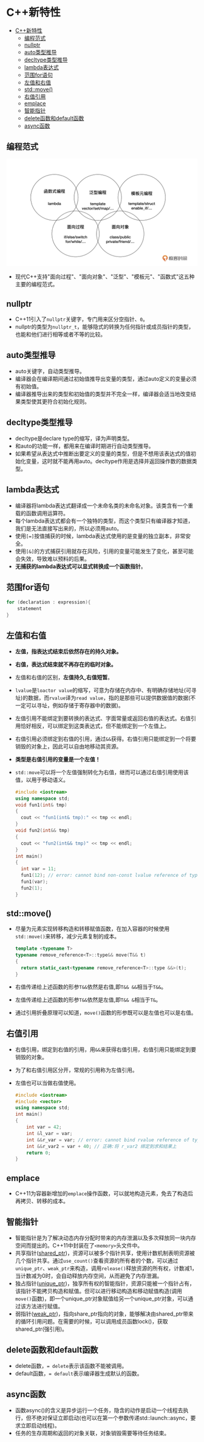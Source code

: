 # C++新特性

- [C++新特性](#c新特性)
  - [编程范式](#编程范式)
  - [nullptr](#nullptr)
  - [auto类型推导](#auto类型推导)
  - [decltype类型推导](#decltype类型推导)
  - [lambda表达式](#lambda表达式)
  - [范围for语句](#范围for语句)
  - [左值和右值](#左值和右值)
  - [std::move()](#stdmove)
  - [右值引用](#右值引用)
  - [emplace](#emplace)
  - [智能指针](#智能指针)
  - [delete函数和default函数](#delete函数和default函数)
  - [async函数](#async函数)

## 编程范式

![编程范式](https://github.com/gongluck/images/blob/main/cpp/编程范式.png)

- 现代C++支持"面向过程"、"面向对象"、"泛型"、"模板元"、"函数式"这五种主要的编程范式。

## nullptr

- C++11引入了`nullptr`关键字，专门用来区分空指针、`0`。
- nullptr的类型为`nullptr_t`，能够隐式的转换为任何指针或成员指针的类型，也能和他们进行相等或者不等的比较。

## auto类型推导

- auto关键字，自动类型推导。
- 编译器会在编译期间通过初始值推导出变量的类型，通过auto定义的变量必须有初始值。
- 编译器推导出来的类型和初始值的类型并不完全一样，编译器会适当地改变结果类型使其更符合初始化规则。

## decltype类型推导

- decltype是declare type的缩写，译为声明类型。
- 和auto的功能一样，都用来在编译时期进行自动类型推导。
- 如果希望从表达式中推断出要定义的变量的类型，但是不想用该表达式的值初始化变量，这时就不能再用auto。decltype作用是选择并返回操作数的数据类型。

## lambda表达式

- 编译器将lambda表达式翻译成一个未命名类的未命名对象。该类含有一个重载的函数调用运算符。
- 每个lambda表达式都会有一个独特的类型，而这个类型只有编译器才知道，我们是无法直接写出来的，所以必须用auto。
- 使用`[=]`按值捕获的时候，lambda表达式使用的是变量的独立副本，非常安全。
- 使用`[&]`的方式捕获引用就存在风险，引用的变量可能发生了变化，甚至可能会失效，导致难以预料的后果。
- **无捕获的lambda表达式可以显式转换成一个函数指针**。

## 范围for语句

```C++
for (declaration : expression){
    statement
}
```

## 左值和右值

- **左值，指表达式结束后依然存在的持久对象。**
- **右值，表达式结束就不再存在的临时对象。**
- 左值和右值的区别，**左值持久,右值短暂**。
- `lvalue`是`loactor value`的缩写，可意为存储在内存中、有明确存储地址(可寻址)的数据，而`rvalue`译为`read value`，指的是那些可以提供数据值的数据(不一定可以寻址，例如存储于寄存器中的数据)。
- 左值引用不能绑定到要转换的表达式、字面常量或返回右值的表达式。右值引用恰好相反，可以绑定到这类表达式，但不能绑定到一个左值上。
- 右值引用必须绑定到右值的引用，通过`&&`获得。右值引用只能绑定到一个将要销毁的对象上，因此可以自由地移动其资源。
- **类型是右值引用的变量是一个左值！**
- `std::move`可以将一个左值强制转化为右值，继而可以通过右值引用使用该值，以用于移动语义。

  ```C++
  #include <iostream>
  using namespace std;
  void fun1(int& tmp) 
  { 
    cout << "fun1(int& tmp):" << tmp << endl; 
  } 
  void fun2(int&& tmp) 
  { 
    cout << "fun2(int&& tmp)" << tmp << endl; 
  } 
  int main() 
  { 
    int var = 11; 
    fun1(12); // error: cannot bind non-const lvalue reference of type 'int&' to an rvalue of type 'int'
    fun1(var);
    fun2(1); 
  }
  ```

## std::move()

- 尽量为元素实现转移构造和转移赋值函数，在加入容器的时候使用`std::move()`来转移，减少元素复制的成本。

  ```C++
  template <typename T>
  typename remove_reference<T>::type&& move(T&& t)
  {
    return static_cast<typename remove_reference<T>::type &&>(t);
  }
  ```

- 右值传递给上述函数的形参`T&&`依然是右值,即`T&& &&`相当于`T&&`。
- 左值传递给上述函数的形参`T&&`依然是左值,即`T&& &`相当于`T&`。
- 通过引用折叠原理可以知道，`move()`函数的形参既可以是左值也可以是右值。

## 右值引用

- 右值引用，绑定到右值的引用，用`&&`来获得右值引用，右值引用只能绑定到要销毁的对象。
- 为了和右值引用区分开，常规的引用称为左值引用。
- 左值也可以当做右值使用。

  ```C++
  #include <iostream>
  #include <vector>
  using namespace std;
  int main()
  {
      int var = 42;
      int &l_var = var;
      int &&r_var = var; // error: cannot bind rvalue reference of type 'int&&' to lvalue of type 'int' 错误:不能将右值引用绑定到左值上
      int &&r_var2 = var + 40; // 正确:将 r_var2 绑定到求和结果上
      return 0;
  }
  ```

## emplace

- C++11为容器新增加的`emplace`操作函数，可以就地构造元素，免去了构造后再拷贝、转移的成本。

## 智能指针

- 智能指针是为了解决动态内存分配时带来的内存泄漏以及多次释放同一块内存空间而提出的。C++11中封装在了`<memory>`头文件中。
- 共享指针([shared_ptr](https://github.com/gongluck/sourcecode/blob/main/gcc-4.4.0/libstdc++-v3/include/bits/shared_ptr.h#L1205))，资源可以被多个指针共享，使用计数机制表明资源被几个指针共享。通过`use_count()`查看资源的所有者的个数，可以通过`unique_ptr`、`weak_ptr`来构造，调用`release()`释放资源的所有权，计数减1，当计数减为0时，会自动释放内存空间，从而避免了内存泄漏。
- 独占指针([unique_ptr](https://github.com/gongluck/sourcecode/blob/main/gcc-4.4.0/libstdc++-v3/include/bits/unique_ptr.h#L80))，独享所有权的智能指针，资源只能被一个指针占有，该指针不能拷贝构造和赋值。但可以进行移动构造和移动赋值构造(调用`move()`函数)，即一个unique_ptr对象赋值给另一个unique_ptr对象，可以通过该方法进行赋值。
- 弱指针([weak_ptr](https://github.com/gongluck/sourcecode/blob/main/gcc-4.4.0/libstdc++-v3/include/bits/shared_ptr.h#L1387))，指向share_ptr指向的对象，能够解决由shared_ptr带来的循环引用问题。在需要的时候，可以调用成员函数lock()，获取shared_ptr(强引用)。

## delete函数和default函数

- delete函数，`= delete`表示该函数不能被调用。
- default函数，`= default`表示编译器生成默认的函数。

## async函数

- 函数async()的含义是异步运行一个任务，隐含的动作是启动一个线程去执行，但不绝对保证立即启动(也可以在第一个参数传递std::launch::async，要求立即启动线程)。
- 任务的生存周期和返回的对象关联，对象销毁需要等待任务结束。
